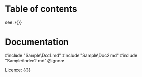 ﻿# Table of contents

<table-of-contents/>

see: {{<anchor-get name="licence" />}}

# Documentation


#include "Sample\Doc1.md"
#include "Sample\Doc2.md"
#include "Sample\Index2.md" @ignore

Licence: {{<anchor-set name="licence" text="My licence" />}}
